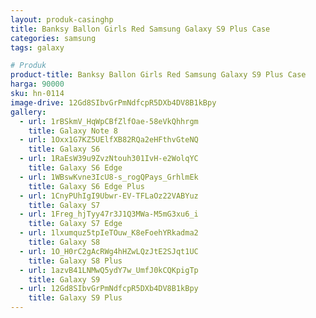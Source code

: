 ```yaml
---
layout: produk-casinghp
title: Banksy Ballon Girls Red Samsung Galaxy S9 Plus Case
categories: samsung
tags: galaxy

# Produk
product-title: Banksy Ballon Girls Red Samsung Galaxy S9 Plus Case
harga: 90000
sku: hn-0114
image-drive: 12Gd8SIbvGrPmNdfcpR5DXb4DV8B1kBpy
gallery:
  - url: 1rBSkmV_HqWpCBfZlfOae-58eVkQhhrgm
    title: Galaxy Note 8
  - url: 1Oxx1G7KZ5UElfXB82RQa2eHFthvGteNQ
    title: Galaxy S6
  - url: 1RaEsW39u9ZvzNtouh301IvH-e2WolqYC
    title: Galaxy S6 Edge
  - url: 1WBswKvne3IcU8-s_rogQPays_GrhlmEk
    title: Galaxy S6 Edge Plus
  - url: 1CnyPUhIgI9Ubwr-EV-TFLaOz22VABYuz
    title: Galaxy S7
  - url: 1Freg_hjTyy47r3J1Q3MWa-M5mG3xu6_i
    title: Galaxy S7 Edge
  - url: 1lxumquz5tpIeTOuw_K8eFoehYRkadma2
    title: Galaxy S8
  - url: 1O_H0rC2gAcRWg4hHZwLQzJtE2SJqt1UC
    title: Galaxy S8 Plus
  - url: 1azvB41LNMwQ5ydY7w_UmfJ0kCQKpigTp
    title: Galaxy S9
  - url: 12Gd8SIbvGrPmNdfcpR5DXb4DV8B1kBpy
    title: Galaxy S9 Plus
---
```

